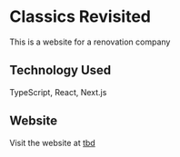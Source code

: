# Classics Revisited

This is a website for a renovation company

## Technology Used

TypeScript, React, Next.js

## Website

Visit the website at [tbd](tbd)
